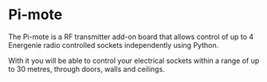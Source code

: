 <!--
---
name: Pi-mote
class: board
type: com
formfactor: Custom
manufacturer: Energenie
collected: Other
description: Add-on that allows control of Energenie smart plugs from a Raspberry Pi
url: https://energenie4u.co.uk/res/pdfs/ENER314%20UM.pdf
buy: https://energenie4u.co.uk/catalogue/product/ENER314
image: 'energenie-pi-mote.png' 
pincount: 26
eeprom: no
power:
  '1':
  '2':
ground:
  '6':
pin:
  '11':
    name: D0 Encoder
    mode: output
    active: high
  '13':
    name: D3 Encoder
    mode: output
    active: high
  '15':
    name: D1 Encoder
    mode: output
    active: high
  '16':
    name: D2 Encoder
    mode: output
    active: high
  '18':
    name: Mode Select
    mode: output
    active: high
  '22':
    name: Modulator CE
    mode: output
    active: high
-->
# Pi-mote

The Pi-mote is a RF transmitter add-on board that allows control of up to 4 Energenie radio controlled sockets independently using Python.

With it you will be able to control your electrical sockets within a range of up to 30 metres, through doors, walls and ceilings.
